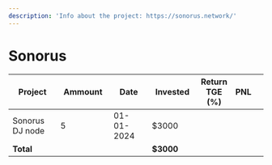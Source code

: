 ```yaml
---
description: 'Info about the project: https://sonorus.network/'
---
```


# Sonorus

<table data-full-width="true"><thead><tr><th width="141">Project</th><th width="138">Ammount</th><th width="132">Date</th><th width="133">Invested</th><th>Return TGE (%)</th><th>PNL</th><th></th></tr></thead><tbody><tr><td>Sonorus DJ node</td><td>5</td><td>01-01-2024</td><td>$3000</td><td></td><td></td><td></td></tr><tr><td><strong>Total</strong></td><td></td><td></td><td><strong>$3000</strong></td><td></td><td></td><td></td></tr></tbody></table>
